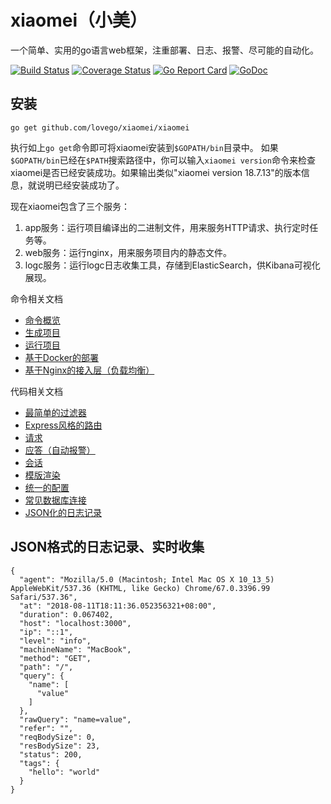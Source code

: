 # xiaomei（小美）
一个简单、实用的go语言web框架，注重部署、日志、报警、尽可能的自动化。

[![Build Status](https://travis-ci.org/lovego/xiaomei.svg?branch=master)](https://travis-ci.org/lovego/xiaomei)
[![Coverage Status](https://coveralls.io/repos/github/lovego/xiaomei/badge.svg?branch=master)](https://coveralls.io/github/lovego/xiaomei?branch=master)
[![Go Report Card](https://goreportcard.com/badge/github.com/lovego/xiaomei)](https://goreportcard.com/report/github.com/lovego/xiaomei)
[![GoDoc](https://godoc.org/github.com/lovego/xiaomei?status.svg)](https://godoc.org/github.com/lovego/xiaomei)

## 安装
```shell
go get github.com/lovego/xiaomei/xiaomei
```
执行如上`go get`命令即可将xiaomei安装到`$GOPATH/bin`目录中。
如果`$GOPATH/bin`已经在`$PATH`搜索路径中，你可以输入`xiaomei version`命令来检查xiaomei是否已经安装成功。如果输出类似"xiaomei version 18.7.13"的版本信息，就说明已经安装成功了。

现在xiaomei包含了三个服务：
1. app服务：运行项目编译出的二进制文件，用来服务HTTP请求、执行定时任务等。
2. web服务：运行nginx，用来服务项目内的静态文件。
3. logc服务：运行logc日志收集工具，存储到ElasticSearch，供Kibana可视化展现。

命令相关文档
- [命令概览](./xiaomei)
- [生成项目](./xiaomei/new)
- [运行项目](./xiaomei/run)
- [基于Docker的部署](./xiaomei/deploy)
- [基于Nginx的接入层（负载均衡）](./xiaomei/access)

代码相关文档
- [最简单的过滤器](./server/filter.md)
- [Express风格的路由](./router)
- [请求](./request.md)
- [应答（自动报警）](./response.md)
- [会话](./session)
- [模版渲染](./renderer)
- [统一的配置](./config)
- [常见数据库连接](./config/db)
- [JSON化的日志记录](./server)

<a name="logging"></a>
## JSON格式的日志记录、实时收集
```
{
  "agent": "Mozilla/5.0 (Macintosh; Intel Mac OS X 10_13_5) AppleWebKit/537.36 (KHTML, like Gecko) Chrome/67.0.3396.99 Safari/537.36",
  "at": "2018-08-11T18:11:36.052356321+08:00",
  "duration": 0.067402,
  "host": "localhost:3000",
  "ip": "::1",
  "level": "info",
  "machineName": "MacBook",
  "method": "GET",
  "path": "/",
  "query": {
    "name": [
      "value"
    ]
  },
  "rawQuery": "name=value",
  "refer": "",
  "reqBodySize": 0,
  "resBodySize": 23,
  "status": 200,
  "tags": {
    "hello": "world"
  }
}
```

